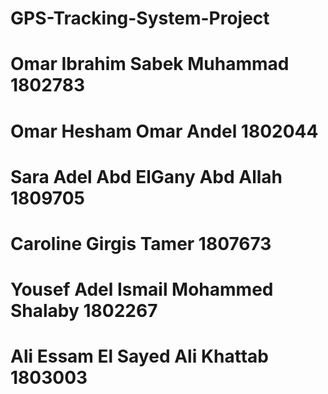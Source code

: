 # GPS-Tracking-System-Project
# Omar Ibrahim Sabek Muhammad 1802783
# Omar Hesham Omar Andel 1802044
# Sara Adel Abd ElGany Abd Allah  1809705
# Caroline Girgis Tamer  1807673
# Yousef Adel Ismail Mohammed Shalaby  1802267	
# Ali Essam El Sayed Ali Khattab  1803003
